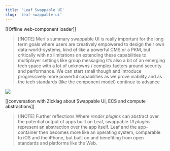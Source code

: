 ```yaml
---
title: 'Leaf Swappable UI'
slug: 'leaf-swappable-ui'
---
```


[[Offline web-component loader]]


> [!NOTE] Meri's summary
> swappable UI is really important for the long term goals where users are creatively empowered to design their own data-world-systems, kind of like a powerful CMS or a PKM, but critically with no limitations on extending these capabilities to multiplayer settings like group messaging
> It’s also a bit of an emerging tech space with a lot of unknowns / complex factors around security and performance. We can start small though and introduce progressively more powerful capabilities as we prove viability and as the tech standards (like the component model) continue to advance


![](https://static.meri.garden/7aad96f56e158610a60a910ab193aaf3.jpg)


[[conversation with Zicklag about Swappable UI, ECS and compute abstractions]]


> [!NOTE] Further reflections
> Where *render plugins* can abstract over the potential output of apps built on Leaf, swappable *UI plugins* represent an abstraction over the app itself. Leaf and the app-container then becomes more like an operating system, comparable to iOS and the iPhone, but built on and benefiting from open standards and platforms like the Web.
